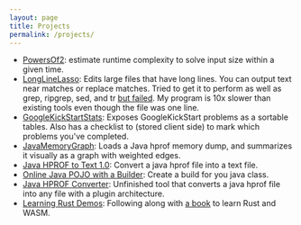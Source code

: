 ```yaml
---
layout: page
title: Projects
permalink: /projects/
---
```

- [PowersOf2](https://josephmate.github.io/PowersOf2/): estimate runtime complexity to solve input size within a given time.
- [LongLineLasso](https://github.com/josephmate/LongLineLasso): Edits large files that have long lines. You can output text near matches or replace matches. Tried to get it to perform as well as grep, ripgrep, sed, and tr [but failed](https://raw.githubusercontent.com/josephmate/LongLineLasso/main/performance_testing/flame_graph_match_v7.svg). My program is 10x slower than existing tools even though the file was one line.
- [GoogleKickStartStats](https://josephmate.github.io/GoogleKickStartStats/): Exposes GoogleKickStart problems as a sortable tables. Also has a checklist to (stored client side) to mark which problems you've completed.
- [JavaMemoryGraph](https://github.com/josephmate/JavaMemoryGraph): Loads a Java hprof memory dump, and summarizes it visually as a graph with weighted edges.
- [Java HPROF to Text 1.0](https://github.com/josephmate/java_hprof_converter/releases/tag/1.0.0): Convert a java hprof file into a text file.
- [Online Java POJO with a Builder](https://josephmate.github.io/JavaPOJOBuilder/): Create a build for you java class.
- [Java HPROF Converter](https://github.com/josephmate/java_hprof_converter): Unfinished tool that converts a java hprof file into any file with a plugin architecture.
- [Learning Rust Demos](https://josephmate.github.io/LearningRust/): Following along with [a book](https://rustwasm.github.io/docs/book/) to learn Rust and WASM.

